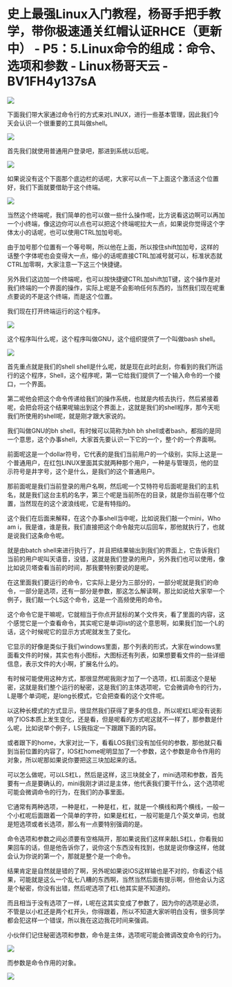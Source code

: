 # 史上最强Linux入门教程，杨哥手把手教学，带你极速通关红帽认证RHCE（更新中） - P5：5.Linux命令的组成：命令、选项和参数 - Linux杨哥天云 - BV1FH4y137sA

![](img/85618a316b4cf0bac78a312c65b2bdff_0.png)

下面我们带大家通过命令行的方式来对LINUX，进行一些基本管理，因此我们今天会认识一个很重要的工具叫做shell。



![](img/85618a316b4cf0bac78a312c65b2bdff_2.png)

首先我们就使用普通用户登录吧，那进到系统以后呢。

![](img/85618a316b4cf0bac78a312c65b2bdff_4.png)

如果说没有这个下面那个底边栏的话呢，大家可以点一下上面这个激活这个位置好，我们下面就要借助于这个终端。



![](img/85618a316b4cf0bac78a312c65b2bdff_6.png)

当然这个终端呢，我们简单的也可以做一些什么操作呢，比方说看这边啊可以再加一个小终端，像这边你可以点也可以把这个终端呢拉大一点，如果说你觉得这个字体太小的话呢，也可以使用CTRL加加号呃。

由于加号那个位置有一个等号啊，所以他在上面，所以按住shift加加号，这样的话整个字体呢也会变得大一点，缩小的话呢直接CTRL加减号就可以，标准状态就CTRL加零啊，大家注意一下这三个快捷键。

另外我们这边加一个终端呢，也可以按快捷键CTRL加shift加T键，这个操作是对我们终端的一个界面的操作，实际上呢是不会影响任何东西的，当然我们现在呢重点要说的不是这个终端，而是这个位置。

我们现在打开终端运行的这个程序。

![](img/85618a316b4cf0bac78a312c65b2bdff_8.png)

这个程序叫什么呢，这个程序叫做GNU，这个组织提供了一个叫做bash shell。

![](img/85618a316b4cf0bac78a312c65b2bdff_10.png)

首先重点就是我们的shell shell是什么呢，就是现在此时此刻，你看到的我们所运行的这个程序，Shell，这个程序呢，第一它给我们提供了一个输入命令的一个接口，一个界面。

第二呢他会把这个命令传递给我们的操作系统，也就是内核去执行，然后紧接着呢，会把会将这个结果呢输出到这个界面上，这就是我们的shell程序，那今天呃我们所使用的shell呢，就是刚才跟大家说的。

我们叫做GNU的bh shell，有时候可以简称为bh bh shell或者bash，都指的是同一个意思，这个办事shell，大家首先要认识一下它的一个，整个的一个界面啊。

前面呢这是一个dollar符号，它代表的是我们当前用户的一个级别，实际上这是一个普通用户，在红包LINUX里面其实就两种那个用户，一种是与管理员，他的显示符号是井字号，这个是什么，是我们的这个普通用户。

那前面呢是我们当前登录的用户名啊，然后呢一个艾特符号后面呢是我们的主机名，就是我们这台主机的名字，第三个呢是当前所在的目录，就是你当前在哪个位置，当然现在的这个波浪线呢，它是有特指的。

这个我们在后面来解释，在这个办事shell当中呢，比如说我们敲一个mini，Who am i，我是谁，谁是我，我们直接把这个命令敲完以后回车，那他就执行了，也就是说我们这条命令呢。

就是由batch shell来进行执行了，并且把结果输出到我们的界面上，它告诉我们当前的用户呢叫天语音，没错，这就是我们登录的用户，另外我们也可以使用，像比如说贝塔查看当前的时间，那我要特别要说的是呢。

在这里面我们要运行的命令，它实际上是分为三部分的，一部分呢就是我们的命令，一部分是选项，还有一部分是参数，那这怎么解读啊，那比如说给大家举一个例子，我们敲一个LS这个命令，这是一个高频使用的命令。

这个命令它是干嘛呢，它就相当于你点开鼠标的某个文件夹，看了里面的内容，这个感觉它是一个查看命令，其实呢它是单词list的这个意思啊，如果我们加一个L的话，这个时候呢它的显示方式呢就发生了变化。

它显示的好像是类似于我们windows里面，那个列表的形式，大家在windows里面看文件的时候，其实也有小图标，大图标还有列表，如果想要看文件的一些详细信息，表示文件的大小啊，扩展名什么的。

有时候可能使用这种方式，那很显然呢我刚才加了一个选项，杠L前面这个是秘密，这就是我们整个运行的秘密，这是我们的主体选项呢，它会微调命令的行为，L是哪个单词呢，是long长模式，它会把查看的这个文件呢。

以这种长模式的方式显示，很显然我们获得了更多的信息，所以呢杠L呢没有说影响了IOS本质上发生变化，还是看，但是呢看的方式呢这就不一样了，那参数是什么呢，比如说举个例子，LS我指定一下跟跟下面的内容。

或者跟下的home，大家对比一下，看看LOS我们没有加任何的参数，那他就只看到当前位置的内容了，IOS杠home呢明显加了一个参数，这个参数是命令作用的对象，所以呢那如果说你要把这三块加起来的话。

可以怎么做呢，可以LS杠L，然后是这样，这三块就全了，mini选项和参数，首先要有一点是要确认的，mini我刚才讲过是主体，他代表我们要干什么，这个选项呢可能会微调命令的行为，在我们的办事里面。

它通常有两种选项，一种是杠，一种是杠，杠，就是一个横线和两个横线，一般一个小杠呢后面跟着一个简单的字符，如果是杠杠，一般可能是几个英文单词，也就是短选项或者长选项，那么有一点要特别强调的是。

命令选项和参数之间必须要有空格隔开，那如果说我们这样来敲LS杠L，你看我如果回车的话，但是他告诉你了，说你这个东西没有找到，也就是说你像这样，他就会认为你说的第一个，那就是整个是一个命令。

结果肯定是自然就是错的了啊，另外呢如果说IOS这样输也是不对的，你看这个结果，可能就是这么一个乱七八糟的东西啊，当然当然后面有提示啊，但他会认为这是个秘密，你没有出错，然后呢选项了杠L他其实是不知道的。

而且相当于没有选项了一样，L呢在这其实变成了参数了，因为你的选项是必须，不管是以小杠还是两个杠开头，你得跟着，所以不知道大家听明白没有，很多同学都会犯这样一个错误，所以我在这边我花时间来强调。

小伙伴们记住秘密选项和参数，命令是主体，选项呢可能会微调改变命令的行为。

![](img/85618a316b4cf0bac78a312c65b2bdff_12.png)

而参数是命令作用的对象。

![](img/85618a316b4cf0bac78a312c65b2bdff_14.png)